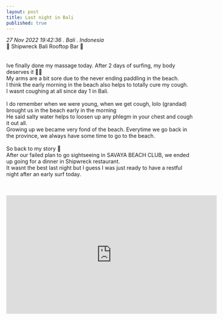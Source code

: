```yaml
---
layout: post
title: Last night in Bali
published: true
---
```

_27 Nov 2022 19:42:36 . Bali . Indonesia_
<br>
📍 Shipwreck Bali Rooftop Bar 📍
<br>
<br>
<br>
Ive finally done my massage today. After 2 days of surfing, my body deserves it 💆🏻
<br>
My arms are a bit sore due to the never ending paddling in the beach.
<br>
I think the early morning in the beach also helps to totally cure my cough.
<br>
I wasnt coughing at all since day 1 in Bali. 
<br>
<br>
I do remember when we were young, when we get cough, lolo (grandad) brought us in the beach early in the morning
<br>
He said salty water helps to loosen up any phlegm in your chest and cough it out all.
<br>
Growing up we became very fond of the beach. Everytime we go back in the province, we always have some time to go to the beach.
<br>
<br>
So back to my story 🤭
<br>
After our failed plan to go sightseeing in SAVAYA BEACH CLUB, we ended up going for a dinner in Shipwreck restaurant.
<br>
It wasnt the best last night but I guess I was just ready to have a restful night after an early surf today.
<br>
<br>
<br>
<iframe width="560" height="315" src="https://www.youtube.com/embed/MdrBri1t1Kg" frameborder="0" allow="accelerometer; autoplay; encrypted-media; gyroscope; picture-in-picture" allowfullscreen></iframe>
